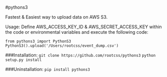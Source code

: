#pythons3

Fastest & Easiest way to upload data on AWS S3.

Usage:
Define AWS_ACCESS_KEY_ID & AWS_SECRET_ACCESS_KEY within the code or environmental variables and execute the following code:
```
from pythons3 import PythonS3
PythonS3().upload('/Users/rootcss/event_dump.csv')
```

###Installation:
`git clone https://github.com/rootcss/pythons3`
`python setup.py install`

###Uninstallation:
`pip install pythons3`